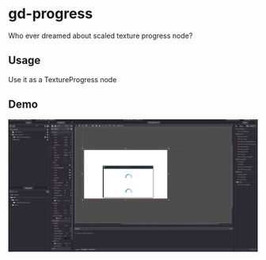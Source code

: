 # gd-progress

Who ever dreamed about scaled texture progress node?

## Usage

Use it as a TextureProgress node

## Demo

![demo](./demo.gif)
